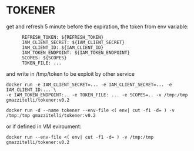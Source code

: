 # TOKENER
get and refresh 5 minute before the expiration, the token from env variable:
```
      REFRESH_TOKEN: ${REFRESH_TOKEN}
      IAM_CLIENT_SECRET: ${IAM_CLIENT_SECRET}
      IAM_CLIENT_ID: ${IAM_CLIENT_ID}
      IAM_TOKEN_ENDPOINT: ${IAM_TOKEN_ENDPOINT}
      SCOPES: ${SCOPES}
      TOKEN_FILE: ...
```
and write in /tmp/token to be exploit by other service

``` 
docker run -e IAM_CLIENT_SECRET=... -e IAM_CLIENT_SECRET=... -e IAM_CLIENT_ID:... \
-e IAM_TOKEN_ENDPOINT:.. -e TOKEN_FILE: ... -e SCOPES=.. -v /tmp:/tmp gmazzitelli/tokener:v0.2

docker run -d --name tokener --env-file <( env| cut -f1 -d= ) -v /tmp:/tmp gmazzitelli/tokener:v0.2
```
or if defined in VM eviroument:
```
docker run --env-file <( env| cut -f1 -d= ) -v /tmp:/tmp gmazzitelli/tokener:v0.2
```
